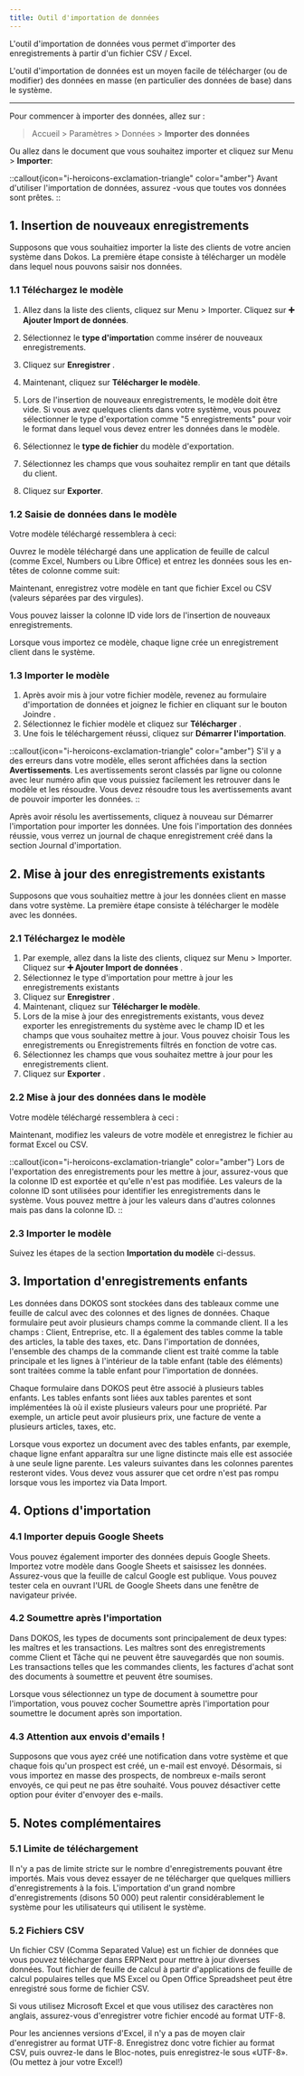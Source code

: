 ```yaml
---
title: Outil d'importation de données
---
```


L'outil d'importation de données vous permet d'importer des enregistrements à partir d'un fichier CSV / Excel.

L'outil d'importation de données est un moyen facile de télécharger (ou de modifier) des données en masse (en particulier des données de base) dans le système.

---

Pour commencer à importer des données, allez sur :

> Accueil > Paramètres > Données > **Importer des données**

Ou allez dans le document que vous souhaitez importer et cliquez sur Menu > **Importer**:

::callout{icon="i-heroicons-exclamation-triangle" color="amber"}
Avant d'utiliser l'importation de données, assurez -vous que toutes vos données sont prêtes.
::

## 1. Insertion de nouveaux enregistrements

Supposons que vous souhaitiez importer la liste des clients de votre ancien système dans Dokos. La première étape consiste à télécharger un modèle dans lequel nous pouvons saisir nos données.

### 1.1 Téléchargez le modèle

1. Allez dans la liste des clients, cliquez sur Menu > Importer. Cliquez sur **:heavy_plus_sign: Ajouter Import de données**.
2. Sélectionnez le **type d'importatio**n comme insérer de nouveaux enregistrements.
3. Cliquez sur **Enregistrer** .

4. Maintenant, cliquez sur **Télécharger le modèle**.
5. Lors de l'insertion de nouveaux enregistrements, le modèle doit être vide. Si vous avez quelques clients dans votre système, vous pouvez sélectionner le type d'exportation comme "5 enregistrements" pour voir le format dans lequel vous devez entrer les données dans le modèle.
6. Sélectionnez le **type de fichier** du modèle d'exportation.
7. Sélectionnez les champs que vous souhaitez remplir en tant que détails du client.
8. Cliquez sur **Exporter**.

### 1.2 Saisie de données dans le modèle

Votre modèle téléchargé ressemblera à ceci:

Ouvrez le modèle téléchargé dans une application de feuille de calcul (comme Excel, Numbers ou Libre Office) et entrez les données sous les en-têtes de colonne comme suit:

Maintenant, enregistrez votre modèle en tant que fichier Excel ou CSV (valeurs séparées par des virgules).

Vous pouvez laisser la colonne ID vide lors de l'insertion de nouveaux enregistrements.

Lorsque vous importez ce modèle, chaque ligne crée un enregistrement client dans le système.

### 1.3 Importer le modèle

1. Après avoir mis à jour votre fichier modèle, revenez au formulaire d'importation de données et joignez le fichier en cliquant sur le bouton Joindre .
2. Sélectionnez le fichier modèle et cliquez sur **Télécharger** .
3. Une fois le téléchargement réussi, cliquez sur **Démarrer l'importation**.

::callout{icon="i-heroicons-exclamation-triangle" color="amber"}
S'il y a des erreurs dans votre modèle, elles seront affichées dans la section **Avertissements**. Les avertissements seront classés par ligne ou colonne avec leur numéro afin que vous puissiez facilement les retrouver dans le modèle et les résoudre. Vous devez résoudre tous les avertissements avant de pouvoir importer les données.
::

Après avoir résolu les avertissements, cliquez à nouveau sur Démarrer l'importation pour importer les données. Une fois l'importation des données réussie, vous verrez un journal de chaque enregistrement créé dans la section Journal d'importation.

## 2. Mise à jour des enregistrements existants

Supposons que vous souhaitiez mettre à jour les données client en masse dans votre système. La première étape consiste à télécharger le modèle avec les données.

### 2.1 Téléchargez le modèle

1. Par exemple, allez dans la liste des clients, cliquez sur Menu > Importer. Cliquez sur **:heavy_plus_sign: Ajouter Import de données** .
2. Sélectionnez le type d'importation pour mettre à jour les enregistrements existants
3. Cliquez sur **Enregistrer** .
4. Maintenant, cliquez sur **Télécharger le modèle**.
5. Lors de la mise à jour des enregistrements existants, vous devez exporter les enregistrements du système avec le champ ID et les champs que vous souhaitez mettre à jour. Vous pouvez choisir Tous les enregistrements ou Enregistrements filtrés en fonction de votre cas.
6. Sélectionnez les champs que vous souhaitez mettre à jour pour les enregistrements client.
7. Cliquez sur **Exporter** .

### 2.2 Mise à jour des données dans le modèle

Votre modèle téléchargé ressemblera à ceci :

Maintenant, modifiez les valeurs de votre modèle et enregistrez le fichier au format Excel ou CSV.

::callout{icon="i-heroicons-exclamation-triangle" color="amber"}
Lors de l'exportation des enregistrements pour les mettre à jour, assurez-vous que la colonne ID est exportée et qu'elle n'est pas modifiée. Les valeurs de la colonne ID sont utilisées pour identifier les enregistrements dans le système. Vous pouvez mettre à jour les valeurs dans d'autres colonnes mais pas dans la colonne ID.
::

### 2.3 Importer le modèle

Suivez les étapes de la section **Importation du modèle** ci-dessus.

## 3. Importation d'enregistrements enfants

Les données dans DOKOS sont stockées dans des tableaux comme une feuille de calcul avec des colonnes et des lignes de données. Chaque formulaire peut avoir plusieurs champs comme la commande client. Il a les champs : Client, Entreprise, etc. Il a également des tables comme la table des articles, la table des taxes, etc. Dans l'importation de données, l'ensemble des champs de la commande client est traité comme la table principale et les lignes à l'intérieur de la table enfant (table des éléments) sont traitées comme la table enfant pour l'importation de données.

Chaque formulaire dans DOKOS peut être associé à plusieurs tables enfants. Les tables enfants sont liées aux tables parentes et sont implémentées là où il existe plusieurs valeurs pour une propriété. Par exemple, un article peut avoir plusieurs prix, une facture de vente a plusieurs articles, taxes, etc.

Lorsque vous exportez un document avec des tables enfants, par exemple, chaque ligne enfant apparaîtra sur une ligne distincte mais elle est associée à une seule ligne parente. Les valeurs suivantes dans les colonnes parentes resteront vides. Vous devez vous assurer que cet ordre n'est pas rompu lorsque vous les importez via Data Import.

## 4. Options d'importation

### 4.1 Importer depuis Google Sheets

Vous pouvez également importer des données depuis Google Sheets. Importez votre modèle dans Google Sheets et saisissez les données. Assurez-vous que la feuille de calcul Google est publique. Vous pouvez tester cela en ouvrant l'URL de Google Sheets dans une fenêtre de navigateur privée.

### 4.2 Soumettre après l'importation

Dans DOKOS, les types de documents sont principalement de deux types: les maîtres et les transactions. Les maîtres sont des enregistrements comme Client et Tâche qui ne peuvent être sauvegardés que non soumis. Les transactions telles que les commandes clients, les factures d'achat sont des documents à soumettre et peuvent être soumises.

Lorsque vous sélectionnez un type de document à soumettre pour l'importation, vous pouvez cocher Soumettre après l'importation pour soumettre le document après son importation.

### 4.3 Attention aux envois d'emails !

Supposons que vous ayez créé une notification dans votre système et que chaque fois qu'un prospect est créé, un e-mail est envoyé. Désormais, si vous importez en masse des prospects, de nombreux e-mails seront envoyés, ce qui peut ne pas être souhaité. Vous pouvez désactiver cette option pour éviter d'envoyer des e-mails.

## 5. Notes complémentaires

### 5.1 Limite de téléchargement
Il n'y a pas de limite stricte sur le nombre d'enregistrements pouvant être importés. Mais vous devez essayer de ne télécharger que quelques milliers d'enregistrements à la fois. L'importation d'un grand nombre d'enregistrements (disons 50 000) peut ralentir considérablement le système pour les utilisateurs qui utilisent le système.

### 5.2 Fichiers CSV
Un fichier CSV (Comma Separated Value) est un fichier de données que vous pouvez télécharger dans ERPNext pour mettre à jour diverses données. Tout fichier de feuille de calcul à partir d'applications de feuille de calcul populaires telles que MS Excel ou Open Office Spreadsheet peut être enregistré sous forme de fichier CSV.

Si vous utilisez Microsoft Excel et que vous utilisez des caractères non anglais, assurez-vous d'enregistrer votre fichier encodé au format UTF-8.

Pour les anciennes versions d'Excel, il n'y a pas de moyen clair d'enregistrer au format UTF-8. Enregistrez donc votre fichier au format CSV, puis ouvrez-le dans le Bloc-notes, puis enregistrez-le sous «UTF-8». (Ou mettez à jour votre Excel!)